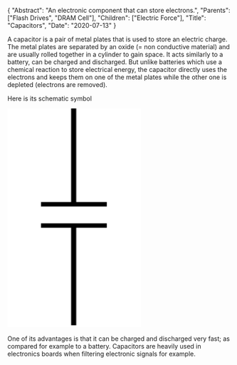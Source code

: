 {
	"Abstract": "An electronic component that can store electrons.", 
	"Parents": ["Flash Drives", "DRAM Cell"], 
	"Children": ["Electric Force"], 
	"Title": "Capacitors",
	"Date": "2020-07-13"
}

A capacitor is a pair of metal plates that is used to store an electric charge. The metal plates are separated by an oxide (= non conductive material) and are usually rolled together in a cylinder to gain space. It acts similarly to a battery, can be charged and discharged. But unlike batteries which use a chemical reaction to store electrical energy, the capacitor directly uses the electrons and keeps them on one of the metal plates while the other one is depleted (electrons are removed).

Here is its schematic symbol

<img src="images/articles/Capacitor.png" class="w3-center" width="300px" />

One of its advantages is that it can be charged and discharged very fast; as compared for example to a battery. Capacitors are heavily used in electronics boards when filtering electronic signals for example. 